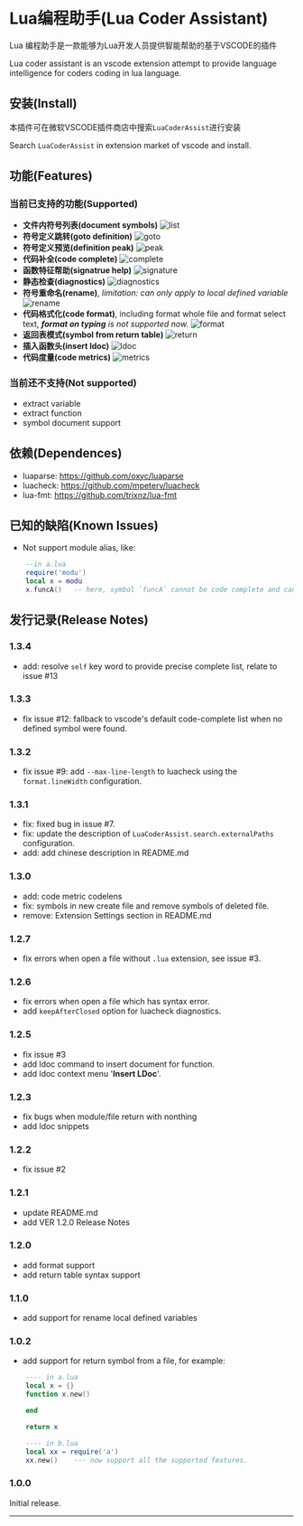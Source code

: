 # Lua编程助手(Lua Coder Assistant)

Lua 编程助手是一款能够为Lua开发人员提供智能帮助的基于VSCODE的插件

Lua coder assistant is an vscode extension attempt to provide language intelligence for coders coding in lua language.

## 安装(Install)

本插件可在微软VSCODE插件商店中搜索`LuaCoderAssist`进行安装

Search `LuaCoderAssist` in extension market of vscode and install.

## 功能(Features)

### 当前已支持的功能(Supported)

- **文件内符号列表(document symbols)**
![list](images/symbol-list.gif)
- **符号定义跳转(goto definition)**
![goto](images/goto-def.gif)
- **符号定义预览(definition peak)**
![peak](images/def-peak.gif)
- **代码补全(code complete)**
![complete](images/complete.gif)
- **函数特征帮助(signatrue help)**
![signature](images/signature.gif)
- **静态检查(diagnostics)**
![diagnostics](images/diagnostics.gif)
- **符号重命名(rename)**, _limitation: can only apply to local defined variable_
![rename](images/rename.gif)
- **代码格式化(code format)**, including format whole file and format select text, _**format on typing** is not supported now._
![format](images/format.gif)
- **返回表模式(symbol from return table)**
![return](images/return-table.gif)
- **插入函数头(insert ldoc)**
![ldoc](images/ldoc.gif)
- **代码度量(code metrics)**
![metrics](images/metrics.gif)

### 当前还不支持(Not supported)

- extract variable
- extract function
- symbol document support

## 依赖(Dependences)

* luaparse: https://github.com/oxyc/luaparse
* luacheck: https://github.com/mpeterv/luacheck
* lua-fmt: https://github.com/trixnz/lua-fmt

## 已知的缺陷(Known Issues)

* Not support module alias, like:

```lua
    --in a.lua
    require('modu')
    local x = modu
    x.funcA()   -- here, symbol `funcA` cannot be code complete and cannot goto definition...
```

## 发行记录(Release Notes)

### 1.3.4

- add: resolve `self` key word to provide precise complete list, relate to issue #13

### 1.3.3

- fix issue #12: fallback to vscode's default code-complete list when no defined symbol were found.

### 1.3.2

- fix issue #9: add `--max-line-length` to luacheck using the `format.lineWidth` configuration.

### 1.3.1

- fix: fixed bug in issue #7.
- fix: update the description of `LuaCoderAssist.search.externalPaths` configuration.
- add: add chinese description in README.md

### 1.3.0

- add: code metric codelens
- fix: symbols in new create file and remove symbols of deleted file.
- remove: Extension Settings section in README.md

### 1.2.7

- fix errors when open a file without `.lua` extension, see issue #3.

### 1.2.6

- fix errors when open a file which has syntax error.
- add `keepAfterClosed` option for luacheck diagnostics.

### 1.2.5

- fix issue #3
- add ldoc command to insert document for function.
- add ldoc context menu '**Insert LDoc**'.

### 1.2.3

- fix bugs when module/file return with nonthing
- add ldoc snippets

### 1.2.2

- fix issue #2

### 1.2.1

- update README.md
- add VER 1.2.0 Release Notes

### 1.2.0

- add format support
- add return table syntax support

### 1.1.0

- add support for rename local defined variables

### 1.0.2

- add support for return symbol from a file, for example:

```lua
    ---- in a.lua
    local x = {}
    function x.new()

    end

    return x

    ---- in b.lua
    local xx = require('a')
    xx.new()    --- now support all the supported features.

```

### 1.0.0

Initial release.

-----------------------------------------------------------------------------------------------------------
